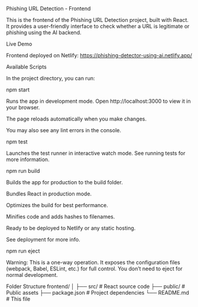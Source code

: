 Phishing URL Detection - Frontend

This is the frontend of the Phishing URL Detection project, built with React. It provides a user-friendly interface to check whether a URL is legitimate or phishing using the AI backend.

Live Demo

Frontend deployed on Netlify: https://phishing-detector-using-ai.netlify.app/

Available Scripts

In the project directory, you can run:

npm start

Runs the app in development mode.
Open http://localhost:3000
 to view it in your browser.

The page reloads automatically when you make changes.

You may also see any lint errors in the console.

npm test

Launches the test runner in interactive watch mode.
See running tests
 for more information.

npm run build

Builds the app for production to the build folder.

Bundles React in production mode.

Optimizes the build for best performance.

Minifies code and adds hashes to filenames.

Ready to be deployed to Netlify or any static hosting.

See deployment
 for more info.

npm run eject

Warning: This is a one-way operation.
It exposes the configuration files (webpack, Babel, ESLint, etc.) for full control.
You don’t need to eject for normal development.

Folder Structure
frontend/
│
├── src/            # React source code
├── public/         # Public assets
├── package.json    # Project dependencies
└── README.md       # This file